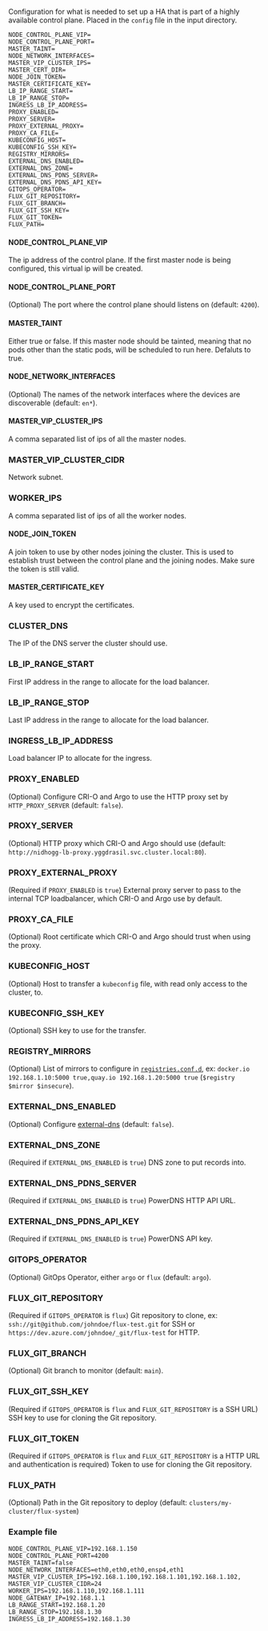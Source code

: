 Configuration for what is needed to set up a HA that is part of a highly available control plane. Placed in the `config` file in the input directory.
```
NODE_CONTROL_PLANE_VIP=
NODE_CONTROL_PLANE_PORT=
MASTER_TAINT=
NODE_NETWORK_INTERFACES=
MASTER_VIP_CLUSTER_IPS=
MASTER_CERT_DIR=
NODE_JOIN_TOKEN=
MASTER_CERTIFICATE_KEY=
LB_IP_RANGE_START=
LB_IP_RANGE_STOP=
INGRESS_LB_IP_ADDRESS=
PROXY_ENABLED=
PROXY_SERVER=
PROXY_EXTERNAL_PROXY=
PROXY_CA_FILE=
KUBECONFIG_HOST=
KUBECONFIG_SSH_KEY=
REGISTRY_MIRRORS=
EXTERNAL_DNS_ENABLED=
EXTERNAL_DNS_ZONE=
EXTERNAL_DNS_PDNS_SERVER=
EXTERNAL_DNS_PDNS_API_KEY=
GITOPS_OPERATOR=
FLUX_GIT_REPOSITORY=
FLUX_GIT_BRANCH=
FLUX_GIT_SSH_KEY=
FLUX_GIT_TOKEN=
FLUX_PATH=
```

#### NODE_CONTROL_PLANE_VIP
The ip address of the control plane. If the first master node is being configured, this virtual ip will be created. 

#### NODE_CONTROL_PLANE_PORT
(Optional) The port where the control plane should listens on (default: `4200`).

#### MASTER_TAINT
Either true or false. If this master node should be tainted, meaning that no pods other than the static pods, will be scheduled to run here. Defaluts to true.

#### NODE_NETWORK_INTERFACES
(Optional) The names of the network interfaces where the devices are discoverable (default: `en*`).

#### MASTER_VIP_CLUSTER_IPS
A comma separated list of ips of all the master nodes.

### MASTER_VIP_CLUSTER_CIDR
Network subnet.

### WORKER_IPS 
A comma separated list of ips of all the worker nodes.

#### NODE_JOIN_TOKEN
A join token to use by other nodes joining the cluster. This is used to establish trust between the control plane and the joining nodes. Make sure the token is still valid.

#### MASTER_CERTIFICATE_KEY
A key used to encrypt the certificates.

### CLUSTER_DNS
The IP of the DNS server the cluster should use.

### LB_IP_RANGE_START
First IP address in the range to allocate for the load balancer.

### LB_IP_RANGE_STOP
Last IP address in the range to allocate for the load balancer.

### INGRESS_LB_IP_ADDRESS
Load balancer IP to allocate for the ingress.

### PROXY_ENABLED
(Optional) Configure CRI-O and Argo to use the HTTP proxy set by `HTTP_PROXY_SERVER` (default: `false`).

### PROXY_SERVER
(Optional) HTTP proxy which CRI-O and Argo should use (default: `http://nidhogg-lb-proxy.yggdrasil.svc.cluster.local:80`).

### PROXY_EXTERNAL_PROXY
(Required if `PROXY_ENABLED` is `true`) External proxy server to pass to the internal TCP loadbalancer, which CRI-O and Argo use by default.

### PROXY_CA_FILE
(Optional) Root certificate which CRI-O and Argo should trust when using the proxy.

### KUBECONFIG_HOST
(Optional) Host to transfer a `kubeconfig` file, with read only access to the cluster, to.

### KUBECONFIG_SSH_KEY
(Optional) SSH key to use for the transfer.

### REGISTRY_MIRRORS
(Optional) List of mirrors to configure in [`registries.conf.d`](https://github.com/containers/image/blob/70982d037a7a006fd3806dfb0882840aac2e2259/docs/containers-registries.conf.d.5.md), ex: `docker.io 192.168.1.10:5000 true,quay.io 192.168.1.20:5000 true` (`$registry $mirror $insecure`).

### EXTERNAL_DNS_ENABLED
(Optional) Configure [external-dns](https://github.com/kubernetes-sigs/external-dns) (default: `false`).

### EXTERNAL_DNS_ZONE
(Required if `EXTERNAL_DNS_ENABLED` is `true`) DNS zone to put records into.

### EXTERNAL_DNS_PDNS_SERVER
(Required if `EXTERNAL_DNS_ENABLED` is `true`) PowerDNS HTTP API URL.

### EXTERNAL_DNS_PDNS_API_KEY
(Required if `EXTERNAL_DNS_ENABLED` is `true`) PowerDNS API key.

### GITOPS_OPERATOR
(Optional) GitOps Operator, either `argo` or `flux` (default: `argo`).

### FLUX_GIT_REPOSITORY
(Required if `GITOPS_OPERATOR` is `flux`) Git repository to clone, ex: `ssh://git@github.com/johndoe/flux-test.git` for SSH or `https://dev.azure.com/johndoe/_git/flux-test` for HTTP.

### FLUX_GIT_BRANCH
(Optional) Git branch to monitor (default: `main`).

### FLUX_GIT_SSH_KEY
(Required if `GITOPS_OPERATOR` is `flux` and `FLUX_GIT_REPOSITORY` is a SSH URL) SSH key to use for cloning the Git repository.

### FLUX_GIT_TOKEN
(Required if `GITOPS_OPERATOR` is `flux` and `FLUX_GIT_REPOSITORY` is a HTTP URL and authentication is required) Token to use for cloning the Git repository.

### FLUX_PATH
(Optional) Path in the Git repository to deploy (default: `clusters/my-cluster/flux-system`)

### Example file
```
NODE_CONTROL_PLANE_VIP=192.168.1.150
NODE_CONTROL_PLANE_PORT=4200
MASTER_TAINT=false
NODE_NETWORK_INTERFACES=eth0,eth0,eth0,ensp4,eth1
MASTER_VIP_CLUSTER_IPS=192.168.1.100,192.168.1.101,192.168.1.102,
MASTER_VIP_CLUSTER_CIDR=24
WORKER_IPS=192.168.1.110,192.168.1.111
NODE_GATEWAY_IP=192.168.1.1
LB_RANGE_START=192.168.1.20
LB_RANGE_STOP=192.168.1.30
INGRESS_LB_IP_ADDRESS=192.168.1.30
```

